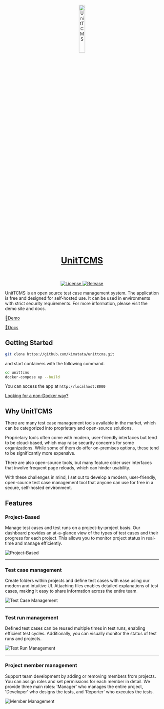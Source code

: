 <p align="center">
  <a href="https://www.unittcms.org/en">
    <img width="20%" src="https://raw.githubusercontent.com/kimatata/unittcms/refs/heads/main/frontend/public/favicon/icon-192.png" alt="UnitTCMS" />
    <h1 align="center">UnitTCMS</h1>
  </a>
</p>
</br>
<p align="center">
  <a href="https://github.com/kimatata/unittcms/blob/main/LICENSE">
    <img src="https://img.shields.io/github/license/kimatata/unittcms" alt="License">
  </a>
  <a href="https://github.com/kimatata/unittcms/releases">
    <img src="https://img.shields.io/github/v/release/kimatata/unittcms" alt="Release">
  </a>
</p>

UnitTCMS is an open source test case management system. The application is free and designed for self-hosted use. It can be used in environments with strict security requirements. For more information, please visit the demo site and docs.

[🧪Demo](https://www.unittcms.org)

[📘Docs](https://kimatata.github.io/unittcms/docs)

## Getting Started

```bash
git clone https://github.com/kimatata/unittcms.git
```

and start containers with the following command.

```bash
cd unittcms
docker-compose up --build
```

You can access the app at `http://localhost:8000`

[Looking for a non-Docker way?](https://kimatata.github.io/unittcms/docs/getstarted/manual)

## Why UnitTCMS

There are many test case management tools available in the market, which can be categorized into proprietary and open-source solutions.

Proprietary tools often come with modern, user-friendly interfaces but tend to be cloud-based, which may raise security concerns for some organizations. While some of them do offer on-premises options, these tend to be significantly more expensive.

There are also open-source tools, but many feature older user interfaces that involve frequent page reloads, which can hinder usability.

With these challenges in mind, I set out to develop a modern, user-friendly, open-source test case management tool that anyone can use for free in a secure, self-hosted environment.

## Features

### Project-Based

Manage test cases and test runs on a project-by-project basis. Our dashboard provides an at-a-glance view of the types of test cases and their progress for each project. This allows you to monitor project status in real-time and manage efficiently.

![Project-Based](./frontend/public/top/light/project.png)

<hr />

### Test case management

Create folders within projects and define test cases with ease using our modern and intuitive UI. Attaching files enables detailed explanations of test cases, making it easy to share information across the entire team.

![Test Case Management](./frontend/public/top/light/case.png)

<hr />

### Test run management

Defined test cases can be reused multiple times in test runs, enabling efficient test cycles. Additionally, you can visually monitor the status of test runs and projects.

![Test Run Management](./frontend/public/top/light/run.png)

<hr />

### Project member management

Support team development by adding or removing members from projects. You can assign roles and set permissions for each member in detail. We provide three main roles: 'Manager' who manages the entire project, 'Developer' who designs the tests, and 'Reporter' who executes the tests.

![Member Management](./frontend/public/top/light/member.png)
